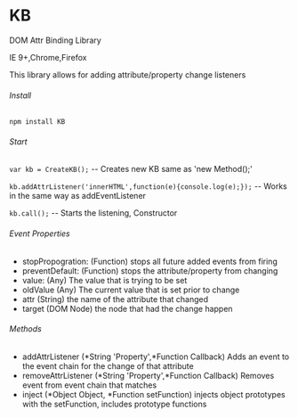 # KB
DOM Attr Binding Library

IE 9+,Chrome,Firefox

This library allows for adding attribute/property change listeners

###### Install

`npm install KB`

###### Start

`var kb = CreateKB();` -- Creates new KB same as 'new Method();'

`kb.addAttrListener('innerHTML',function(e){console.log(e);});` -- Works in the same way as addEventListener

`kb.call();` -- Starts the listening, Constructor

###### Event Properties

- stopPropogration: (Function) stops all future added events from firing
- preventDefault: (Function) stops the attribute/property from changing
- value: (Any) The value that is trying to be set
- oldValue (Any) The current value that is set prior to change
- attr (String) the name of the attribute that changed
- target (DOM Node) the node that had the change happen

###### Methods

 - addAttrListener (*String 'Property',*Function Callback) Adds an event to the event chain for the change of that attribute
 - removeAttrListener (*String 'Property',*Function Callback) Removes event from event chain that matches
 - inject (*Object Object, *Function setFunction) injects object prototypes with the setFunction, includes prototype functions